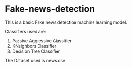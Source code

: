# Fake-news-detection
This is a basic Fake news detection machine learning model.

Classifiers used are:
1. Passive Aggressive Classifier
2. KNeighbors Classifier
3. Decision Tree Classifier

The Dataset used is news.csv
